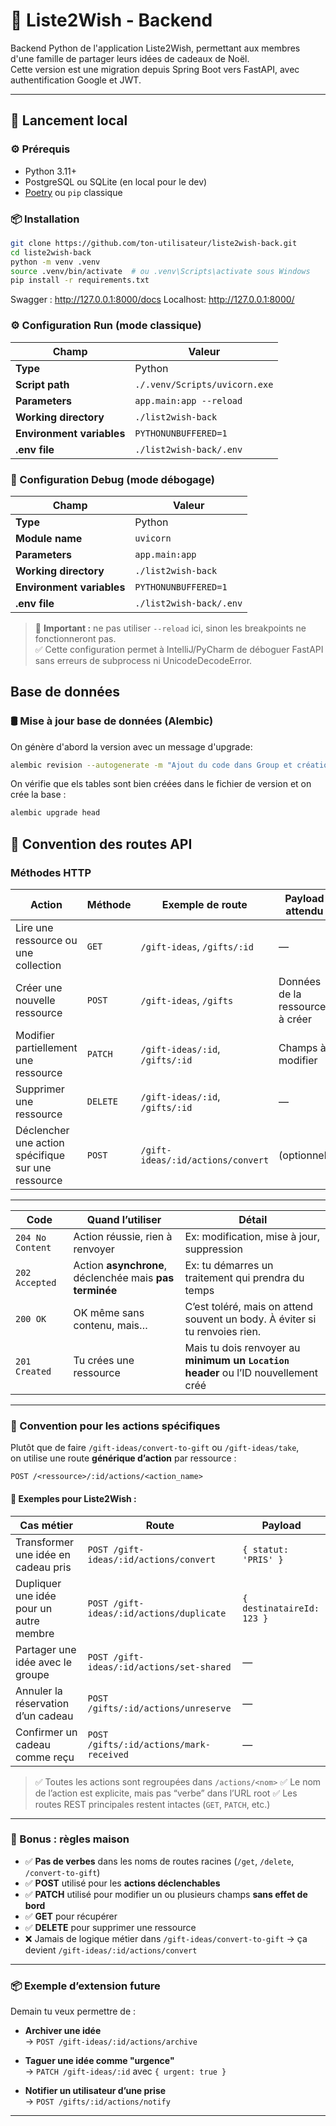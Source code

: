 # 🎁 Liste2Wish - Backend

Backend Python de l'application Liste2Wish, permettant aux membres d'une famille de partager leurs idées de cadeaux de Noël.  
Cette version est une migration depuis Spring Boot vers FastAPI, avec authentification Google et JWT.

---

## 🚀 Lancement local

### ⚙️ Prérequis

- Python 3.11+
- PostgreSQL ou SQLite (en local pour le dev)
- [Poetry](https://python-poetry.org/) ou `pip` classique

### 📦 Installation

```bash
git clone https://github.com/ton-utilisateur/liste2wish-back.git
cd liste2wish-back
python -m venv .venv
source .venv/bin/activate  # ou .venv\Scripts\activate sous Windows
pip install -r requirements.txt
```

Swagger : http://127.0.0.1:8000/docs
Localhost: http://127.0.0.1:8000/


### ⚙️ Configuration Run (mode classique)


| Champ                   | Valeur                             |
|-------------------------|------------------------------------|
| **Type**                | Python                             |
| **Script path**         | `./.venv/Scripts/uvicorn.exe`      |
| **Parameters**          | `app.main:app --reload`            |
| **Working directory**   | `./list2wish-back`                 |
| **Environment variables** | `PYTHONUNBUFFERED=1`             |
| **.env file**           | `./list2wish-back/.env`            |

### 🐞 Configuration Debug (mode débogage)

| Champ                   | Valeur                             |
|-------------------------|------------------------------------|
| **Type**                | Python                             |
| **Module name**         | `uvicorn`                          |
| **Parameters**          | `app.main:app`                     |
| **Working directory**   | `./list2wish-back`                 |
| **Environment variables** | `PYTHONUNBUFFERED=1`             |
| **.env file**           | `./list2wish-back/.env`            |

> 🧠 **Important :** ne pas utiliser `--reload` ici, sinon les breakpoints ne fonctionneront pas.  
> ✅ Cette configuration permet à IntelliJ/PyCharm de déboguer FastAPI sans erreurs de subprocess ni UnicodeDecodeError.

## Base de données

### 🛢️ Mise à jour base de données (Alembic)

On génère d'abord la version avec un message d'upgrade:
```bash
alembic revision --autogenerate -m "Ajout du code dans Group et création de UserGroup"
```
On vérifie que els tables sont bien créées dans le fichier de version et on crée la base :
```bash
alembic upgrade head
```

## 🔄 Convention des routes API

### Méthodes HTTP

| Action                              | Méthode | Exemple de route                          | Payload attendu                   | Effet |
|-------------------------------------|---------|-------------------------------------------|------------------------------------|-------|
| Lire une ressource ou une collection | `GET`   | `/gift-ideas`, `/gifts/:id`               | —                                  | Renvoie les données demandées |
| Créer une nouvelle ressource         | `POST`  | `/gift-ideas`, `/gifts`                   | Données de la ressource à créer   | Crée un élément |
| Modifier partiellement une ressource| `PATCH` | `/gift-ideas/:id`, `/gifts/:id`           | Champs à modifier                 | Met à jour partiellement |
| Supprimer une ressource             | `DELETE`| `/gift-ideas/:id`, `/gifts/:id`           | —                                  | Supprime l’élément |
| Déclencher une action spécifique sur une ressource | `POST`  | `/gift-ideas/:id/actions/convert`         | (optionnel)                        | Action métier ciblée, générique |

---
| Code             | Quand l’utiliser                                        | Détail                                                                              |
| ---------------- | ------------------------------------------------------- | ----------------------------------------------------------------------------------- |
| `204 No Content` | Action réussie, rien à renvoyer                         | Ex: modification, mise à jour, suppression                                          |
| `202 Accepted`   | Action **asynchrone**, déclenchée mais **pas terminée** | Ex: tu démarres un traitement qui prendra du temps                                  |
| `200 OK`         | OK même sans contenu, mais…                             | C’est toléré, mais on attend souvent un body. À éviter si tu renvoies rien.         |
| `201 Created`    | Tu crées une ressource                                  | Mais tu dois renvoyer au **minimum un `Location` header** ou l’ID nouvellement créé |

---

### 🔧 Convention pour les **actions spécifiques**

Plutôt que de faire `/gift-ideas/convert-to-gift` ou `/gift-ideas/take`,  
on utilise une route **générique d’action** par ressource :
```http
POST /<ressource>/:id/actions/<action_name>
```

#### 🔹 Exemples pour Liste2Wish :

| Cas métier                                             | Route                                      | Payload          |
|--------------------------------------------------------|---------------------------------------------|------------------|
| Transformer une idée en cadeau pris                   | `POST /gift-ideas/:id/actions/convert`      | `{ statut: 'PRIS' }` |
| Dupliquer une idée pour un autre membre               | `POST /gift-ideas/:id/actions/duplicate`    | `{ destinataireId: 123 }` |
| Partager une idée avec le groupe                      | `POST /gift-ideas/:id/actions/set-shared`   | — |
| Annuler la réservation d’un cadeau                    | `POST /gifts/:id/actions/unreserve`         | — |
| Confirmer un cadeau comme reçu                        | `POST /gifts/:id/actions/mark-received`     | — |

> ✅ Toutes les actions sont regroupées dans `/actions/<nom>`
> ✅ Le nom de l’action est explicite, mais pas “verbe” dans l’URL root
> ✅ Les routes REST principales restent intactes (`GET`, `PATCH`, etc.)

---

### 🧠 Bonus : règles maison

- ✅ **Pas de verbes** dans les noms de routes racines (`/get`, `/delete`, `/convert-to-gift`)  
- ✅ **POST** utilisé pour les **actions déclenchables**  
- ✅ **PATCH** utilisé pour modifier un ou plusieurs champs **sans effet de bord**  
- ✅ **GET** pour récupérer  
- ✅ **DELETE** pour supprimer une ressource  
- ❌ Jamais de logique métier dans `/gift-ideas/convert-to-gift` → ça devient `/gift-ideas/:id/actions/convert`

---

### 📦 Exemple d’extension future

Demain tu veux permettre de :
- **Archiver une idée**  
→ `POST /gift-ideas/:id/actions/archive`

- **Taguer une idée comme "urgence"**  
→ `PATCH /gift-ideas/:id` avec `{ urgent: true }`

- **Notifier un utilisateur d’une prise**  
→ `POST /gifts/:id/actions/notify`

---
